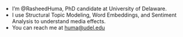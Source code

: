 -  I’m @RasheedHuma, PhD candidate at University of Delaware.
-  I use Structural Topic Modeling, Word Embeddings, and Sentiment Analysis to understand media effects.
-  You can reach me at huma@udel.edu
